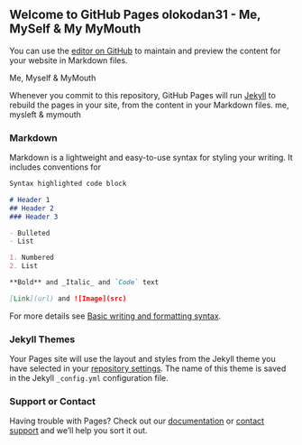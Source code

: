 ## Welcome to GitHub Pages olokodan31 - Me, MySelf & My MyMouth

You can use the [editor on GitHub](https://github.com/Olokodana31/Coursera-test/edit/main/README.md) to maintain and preview the content for your website in Markdown files.

Me, Myself &amp; MyMouth

Whenever you commit to this repository, GitHub Pages will run [Jekyll](https://jekyllrb.com/) to rebuild the pages in your site, from the content in your Markdown files.
 me, mysleft & mymouth
### Markdown

Markdown is a lightweight and easy-to-use syntax for styling your writing. It includes conventions for

```markdown
Syntax highlighted code block

# Header 1
## Header 2
### Header 3

- Bulleted
- List

1. Numbered
2. List

**Bold** and _Italic_ and `Code` text

[Link](url) and ![Image](src)
```

For more details see [Basic writing and formatting syntax](https://docs.github.com/en/github/writing-on-github/getting-started-with-writing-and-formatting-on-github/basic-writing-and-formatting-syntax).

### Jekyll Themes

Your Pages site will use the layout and styles from the Jekyll theme you have selected in your [repository settings](https://github.com/Olokodana31/Coursera-test/settings/pages). The name of this theme is saved in the Jekyll `_config.yml` configuration file.

### Support or Contact

Having trouble with Pages? Check out our [documentation](https://docs.github.com/categories/github-pages-basics/) or [contact support](https://support.github.com/contact) and we’ll help you sort it out.
